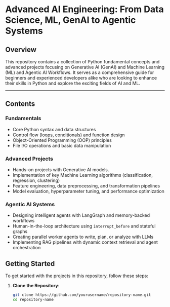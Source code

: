 # Advanced AI Engineering: From Data Science, ML, GenAI to Agentic Systems

## Overview

This repository contains a collection of Python fundamental concepts and advanced projects focusing on Generative AI (GenAI) and Machine Learning (ML) and Agentic AI Workflows. It serves as a comprehensive guide for beginners and experienced developers alike who are looking to enhance their skills in Python and explore the exciting fields of AI and ML.

---

## Contents

### Fundamentals

* Core Python syntax and data structures
* Control flow (loops, conditionals) and function design
* Object-Oriented Programming (OOP) principles
* File I/O operations and basic data manipulation

### Advanced Projects

* Hands-on projects with Generative AI models.
* Implementation of key Machine Learning algorithms (classification, regression, clustering)
* Feature engineering, data preprocessing, and transformation pipelines
* Model evaluation, hyperparameter tuning, and performance optimization

### Agentic AI Systems

* Designing intelligent agents with LangGraph and memory-backed workflows
* Human-in-the-loop architecture using `interrupt_before` and stateful graphs
* Creating parallel worker agents to write, plan, or analyze with LLMs
* Implementing RAG pipelines with dynamic context retrieval and agent orchestration

## Getting Started

To get started with the projects in this repository, follow these steps:

1. **Clone the Repository**:
   ```bash
   git clone https://github.com/yourusername/repository-name.git
   cd repository-name
